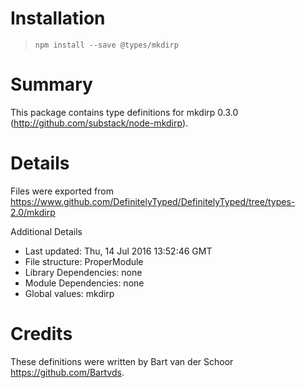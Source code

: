 # Installation
> `npm install --save @types/mkdirp`

# Summary
This package contains type definitions for mkdirp 0.3.0 (http://github.com/substack/node-mkdirp).

# Details
Files were exported from https://www.github.com/DefinitelyTyped/DefinitelyTyped/tree/types-2.0/mkdirp

Additional Details
 * Last updated: Thu, 14 Jul 2016 13:52:46 GMT
 * File structure: ProperModule
 * Library Dependencies: none
 * Module Dependencies: none
 * Global values: mkdirp

# Credits
These definitions were written by Bart van der Schoor <https://github.com/Bartvds>.
